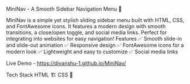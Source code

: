 MiniNav - A Smooth Sidebar Navigation Menu 🚀

MiniNav is a simple yet stylish sliding sidebar menu built with HTML, CSS, and FontAwesome icons. It features a modern design with smooth transitions, a close/open toggle, and social media links. Perfect for integrating into websites for easy navigation!
Features
✅ Smooth slide-in and slide-out animation
✅ Responsive design
✅ FontAwesome icons for a modern look
✅ Lightweight and easy to customize
✅ Social media links

Live Demo - https://divanshu-1.github.io/MiniNav/

Tech Stack
HTML 🏗️
CSS 🎨


